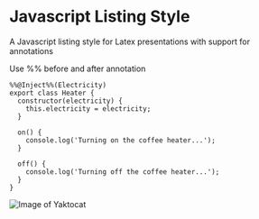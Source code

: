 # Javascript Listing Style
A Javascript listing style for Latex presentations with support for annotations

Use %% before and after annotation
```
%%@Inject%%(Electricity)
export class Heater {
  constructor(electricity) {
    this.electricity = electricity;
  }

  on() {
    console.log('Turning on the coffee heater...');
  }

  off() {
    console.log('Turning off the coffee heater...');
  }
}
```

![Image of Yaktocat](https://octodex.github.com/images/yaktocat.png)
